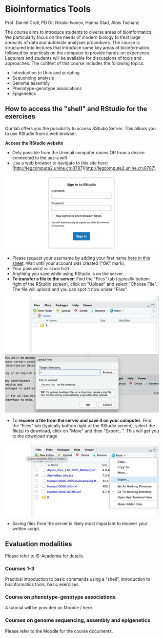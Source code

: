 # Bioinformatics Tools

Prof. Daniel Croll, PD Dr. Nikolai Ivanov, Hanna Glad, Aloïs Tschanz

The course aims to introduce students to diverse areas of bioinformatics. We particularly focus on the needs of modern biology to treat large amounts of data and automate analyses procedures. The course is structured into lectures that introduce some key areas of bioinformatics followed by practicals on the computer to provide hands-on experience. Lecturers and students will be available for discussions of tools and approaches. The content of this course includes the following topics:
- Introduction to Unix and scripting
- Sequencing analysis
- Genome assembly
- Phenotype-genotype associations
- Epigenetics


## How to access the "shell" and RStudio for the exercises

Our lab offers you the possibility to access RStudio Server. This allows you to use RStudio from a web browser.

**Access the RStudio website**
- Only possible from the Unimail computer rooms OR from a device connected to the `unine` wifi
- Use a web browser to navigate to this site here: [http://legcompute2.unine.ch:8787](http://legcompute2.unine.ch:8787)

![](./images/image_1.png)

- Please request your username by adding your first name [here in this sheet](https://docs.google.com/spreadsheets/d/1mE2cfUr14qA17YftYb2O4ualr3K9wKWXXtxEknLZuU0/edit?usp=sharing). Wait until your account was created ("OK" mark).  
- Your password is: `bioinfo23`   
- Anything you save while using RStudio is on the server.
- **To transfer a file to the server**: Find the "Files" tab (typically bottom right of the RStudio screen), click on "Upload" and select "Choose File". The file will upload and you can spot it now under "Files".  

![](./images/image_2.png)  
![](./images/image_3.png)  

  - To **recover a file from the server and save it on your computer**: Find the "Files" tab (typically bottom right of the RStudio screen), select the file(s) to download, click on "More" and then "Export...". This will get you to the download stage

![](./images/image_4.png)  

  - Saving files from the server is likely most important to recover your written script.


## Evaluation modalities

Please refer to IS-Academia for details.

### Courses 1-3

Practical introduction to basic commands using a "shell", introduction to bioinformatics tools, basic exercises.

### Course on phenotype-genotype associations

A tutorial will be provided on Moodle / here.

### Courses on genome sequencing, assembly and epigenetics

Please refer to the Moodle for the course documents.
